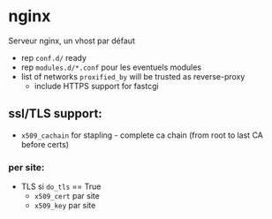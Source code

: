 # nginx

Serveur nginx, un vhost par défaut

* rep `conf.d/` ready
* rep `modules.d/*.conf` pour les eventuels modules
* list of networks `proxified_by` will be trusted as reverse-proxy
  * include HTTPS support for fastcgi

## ssl/TLS support:

* `x509_cachain` for stapling - complete ca chain (from root to last CA before certs)

### per site:

* TLS si `do_tls` == True
  * `x509_cert` par site
  * `x509_key` par site
